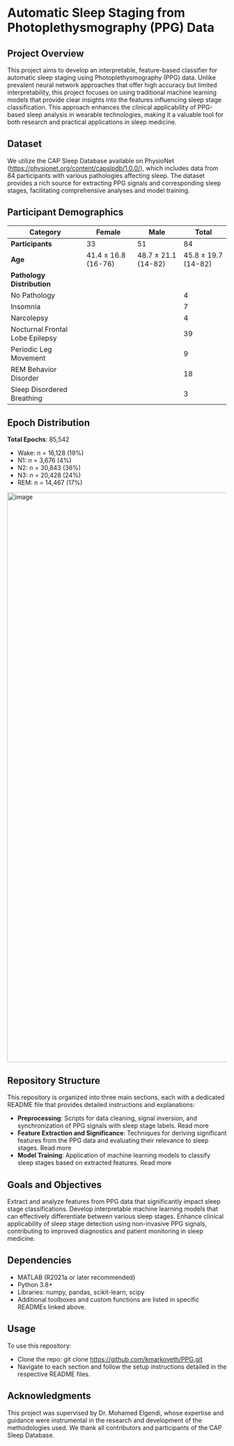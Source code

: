 # Automatic Sleep Staging from Photoplethysmography (PPG) Data

## Project Overview
This project aims to develop an interpretable, feature-based classifier for automatic sleep staging using Photoplethysmography (PPG) data. Unlike prevalent neural network approaches that offer high accuracy but limited interpretability, this project focuses on using traditional machine learning models that provide clear insights into the features influencing sleep stage classification. This approach enhances the clinical applicability of PPG-based sleep analysis in wearable technologies, making it a valuable tool for both research and practical applications in sleep medicine.

## Dataset
We utilize the CAP Sleep Database available on PhysioNet (https://physionet.org/content/capslpdb/1.0.0/), which includes data from 84 participants with various pathologies affecting sleep. The dataset provides a rich source for extracting PPG signals and corresponding sleep stages, facilitating comprehensive analyses and model training.

## Participant Demographics

| Category                    | Female          | Male            | Total           |
|-----------------------------|-----------------|-----------------|-----------------|
| **Participants**            | 33              | 51              | 84              |
| **Age**                     | 41.4 ± 16.8 (16-76) | 48.7 ± 21.1 (14-82) | 45.8 ± 19.7 (14-82) |
| **Pathology Distribution**  |                 |                 |                 |
| No Pathology                |                 |                 | 4               |
| Insomnia                    |                 |                 | 7               |
| Narcolepsy                  |                 |                 | 4               |
| Nocturnal Frontal Lobe Epilepsy |             |                 | 39              |
| Periodic Leg Movement       |                 |                 | 9               |
| REM Behavior Disorder       |                 |                 | 18              |
| Sleep Disordered Breathing  |                 |                 | 3               |


## Epoch Distribution
**Total Epochs**: 85,542
* Wake: *n* = 16,128 (19%)
* N1: *n* = 3,676 (4%)
* N2: *n* = 30,843 (36%)
* N3: *n* = 20,428 (24%)
* REM: *n* = 14,467 (17%)

<img width="1307" alt="image" src="https://github.com/kmarkoveth/PPG/assets/103241042/c9a86e83-f879-4b54-8e6d-d8fc14bbd9c2">


## Repository Structure
This repository is organized into three main sections, each with a dedicated README file that provides detailed instructions and explanations:
* **Preprocessing**: Scripts for data cleaning, signal inversion, and synchronization of PPG signals with sleep stage labels. Read more
* **Feature Extraction and Significance**: Techniques for deriving significant features from the PPG data and evaluating their relevance to sleep stages. Read more
* **Model Training**: Application of machine learning models to classify sleep stages based on extracted features. Read more

## Goals and Objectives
Extract and analyze features from PPG data that significantly impact sleep stage classifications.
Develop interpretable machine learning models that can effectively differentiate between various sleep stages.
Enhance clinical applicability of sleep stage detection using non-invasive PPG signals, contributing to improved diagnostics and patient monitoring in sleep medicine.

## Dependencies
* MATLAB (R2021a or later recommended)
* Python 3.8+
* Libraries: numpy, pandas, scikit-learn, scipy
* Additional toolboxes and custom functions are listed in specific READMEs linked above.

## Usage
To use this repository:
* Clone the repo: git clone https://github.com/kmarkoveth/PPG.git
* Navigate to each section and follow the setup instructions detailed in the respective README files.

## Acknowledgments
This project was supervised by Dr. Mohamed Elgendi, whose expertise and guidance were instrumental in the research and development of the methodologies used. We thank all contributors and participants of the CAP Sleep Database.
